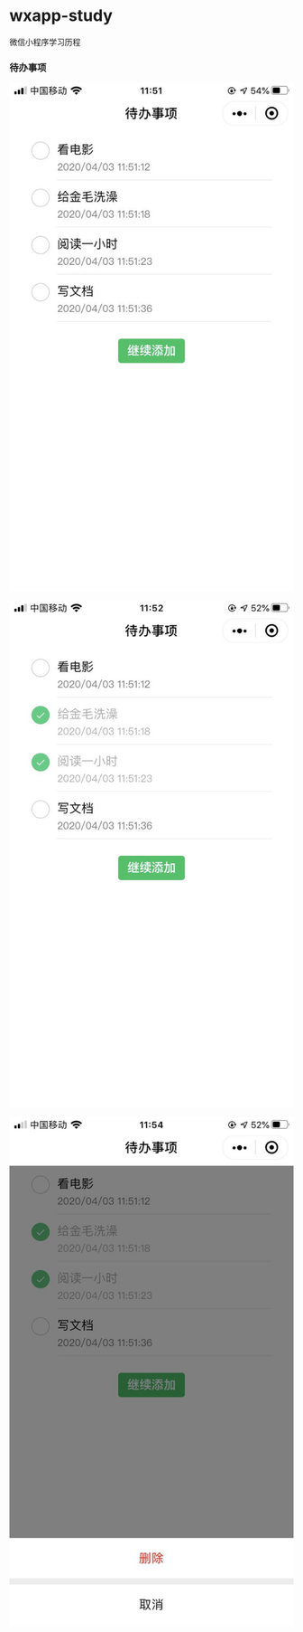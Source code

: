 # wxapp-study
微信小程序学习历程

### 待办事项

![todo 1](images/todo-1.jpg)

![todo 2](images/todo-2.jpg)

![todo 3](images/todo-3.jpg)
